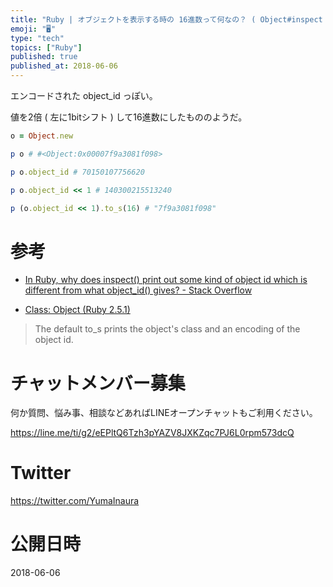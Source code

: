 ```yaml
---
title: "Ruby | オブジェクトを表示する時の 16進数って何なの？ ( Object#inspect / Object#to_s )"
emoji: "🖥"
type: "tech"
topics: ["Ruby"]
published: true
published_at: 2018-06-06
---
```


エンコードされた object_id っぽい。

値を2倍 ( 左に1bitシフト ) して16進数にしたもののようだ。

```rb
o = Object.new

p o # #<Object:0x00007f9a3081f098>

p o.object_id # 70150107756620

p o.object_id << 1 # 140300215513240

p (o.object_id << 1).to_s(16) # "7f9a3081f098"
```

# 参考

- [In Ruby, why does inspect() print out some kind of object id which is different from what object_id() gives? - Stack Overflow](https://stackoverflow.com/questions/2818602/in-ruby-why-does-inspect-print-out-some-kind-of-object-id-which-is-different)

- [Class: Object (Ruby 2.5.1)](http://ruby-doc.org/core-2.5.1/Object.html#method-i-to_s)
>The default to_s prints the object's class and an encoding of the object id. 








<!-- Update From Qiita API -->

# チャットメンバー募集


何か質問、悩み事、相談などあればLINEオープンチャットもご利用ください。

https://line.me/ti/g2/eEPltQ6Tzh3pYAZV8JXKZqc7PJ6L0rpm573dcQ





# Twitter


https://twitter.com/YumaInaura


<!-- Update From Qiita API -->



# 公開日時

2018-06-06
